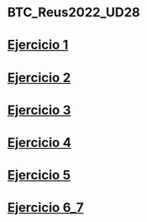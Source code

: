 # BTC_Reus2022_UD28


<h1><a href="https://OctavioBernalGH.github.io/BTC_Reus2022_UD28/Ejercicio_1/index.html">Ejercicio 1</a></h1>

<h1><a href="https://OctavioBernalGH.github.io/BTC_Reus2022_UD28/Ejercicio_2/index.html">Ejercicio 2</a></h1>

<h1><a href="https://OctavioBernalGH.github.io/BTC_Reus2022_UD28/Ejercicio_3/platosemana.html">Ejercicio 3</a></h1>

<h1><a href="https://OctavioBernalGH.github.io/BTC_Reus2022_UD28/Ejercicio_4/platosemana.html">Ejercicio 4</a></h1>

<h1><a href="https://OctavioBernalGH.github.io/BTC_Reus2022_UD28/Ejercicio_5/postressemana.html">Ejercicio 5</a></h1>

<h1><a href="https://OctavioBernalGH.github.io/BTC_Reus2022_UD28/Ejercicio_6_7/parquenatural/index.html">Ejercicio 6_7</a></h1>
